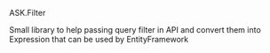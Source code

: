 ASK.Filter

Small library to help passing query filter in API and convert them into Expression that can be used by EntityFramework